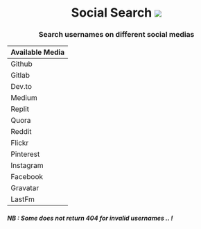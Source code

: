 <h1 align="center"> Social Search <img src="https://img.icons8.com/external-vitaliy-gorbachev-lineal-color-vitaly-gorbachev/30/000000/external-magnifier-infographic-elements-vitaliy-gorbachev-lineal-color-vitaly-gorbachev.png"/> </h1>

<h3 align="center">Search usernames on different social medias </h3>


|Available Media|
| -----------   |
| Github        |
| Gitlab        |
| Dev.to        |
| Medium        |
| Replit        |
| Quora         |
| Reddit        |
| Flickr        |
| Pinterest     |
| Instagram     |
| Facebook      |
| Gravatar      |
| LastFm        |


<h5><b>NB : Some does not return 404 for invalid usernames .. ! </b></h5>
